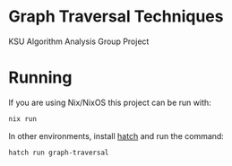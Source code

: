 # Graph Traversal Techniques
KSU Algorithm Analysis Group Project

# Running
If you are using Nix/NixOS this project can be run with:
```sh
nix run
```

In other environments, install [hatch](https://hatch.pypa.io/latest/install/) and run the command:
```sh
hatch run graph-traversal
```
